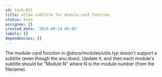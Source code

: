 ```yaml
---
id: task-011
title: allow subtitle for module-card function
status: Done
assignee: []
created_date: "2025-09-24 06:45"
labels: []
dependencies: []
---
```


The module-card function in @docs/modules/utils.typ doesn't support a subtitle
(even though the anu does). Update it, and then each module's subtitle should be
"Module N" where N is the module number (from the filename).
